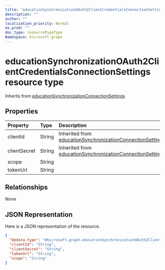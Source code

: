```yaml
---
title: "educationSynchronizationOAuth2ClientCredentialsConnectionSettings resource type"
description: ""
author: ""
localization_priority: Normal
ms.prod: ""
doc_type: resourcePageType
Namespace: microsoft.graph
---
```



# educationSynchronizationOAuth2ClientCredentialsConnectionSettings resource type




Inherits from [educationSynchronizationConnectionSettings](../resources/educationSynchronizationConnectionSettings.md)

## Properties
|Property|Type|Description|
|:---|:---|:---|
|clientId|String| Inherited from [educationSynchronizationConnectionSettings](../resources/educationSynchronizationConnectionSettings.md)|
|clientSecret|String| Inherited from [educationSynchronizationConnectionSettings](../resources/educationSynchronizationConnectionSettings.md)|
|scope|String||
|tokenUrl|String||

## Relationships
None

## JSON Representation
Here is a JSON representation of the resource.
<!-- {
  "blockType": "resource",
  "@odata.type": "microsoft.graph.educationSynchronizationOAuth2ClientCredentialsConnectionSettings"
}
-->
``` json
{
  "@odata.type": "#microsoft.graph.educationSynchronizationOAuth2ClientCredentialsConnectionSettings",
  "clientId": "String",
  "clientSecret": "String",
  "tokenUrl": "String",
  "scope": "String"
}
```

